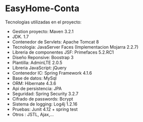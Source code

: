 # EasyHome-Conta

Tecnologías utilizadas en el proyecto:

- Gestion proyecto: Maven 3.2.1
- JDK. 1.7
- Contenedor de Servlets: Apache Tomcat 8
- Tecnologia: JavaServer Faces (Implementacion Mojarra 2.2.7) 
- Libreria de componentes JSF: Primefaces 5.2.RC1
- Diseño Reponsive: Boostrap 3
- Plantilla: AdminLTE 2.0.5 
- Libreria JavaScript: jQuery
- Contenedor IC: Spring Framework 4.1.6 
- Base de datos: MySql 
- ORM: Hibernate 4.3.6 
- Api de persistencia: JPA
- Seguridad: Spring Security 3.2.7 
- Cifrado de passwords: Bcrypt
- Sistema de logging: Log4j 1.2.16
- Pruebas: Junit 4.12 + spring test
- Otros : JSTL, Ajax,...